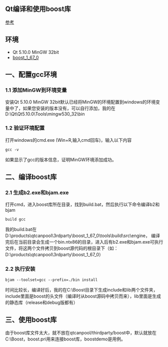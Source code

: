 ## Qt编译和使用boost库
[参考](https://blog.csdn.net/guoqianqian5812/article/details/52654914)

## 环境
* Qt 5.10.0 MinGW 32bit
* [boost_1_67_0](https://www.boost.org/)

## 一、配置gcc环境
### 1.1 添加MinGW到环境变量
安装Qt 5.10.0 MinGW 32bit默认已经将MinGW的环境配置到windows的环境变量中了，如果您安装的版本没有，可以自行添加，我的在D:\Qt\Qt5.10.0\Tools\mingw530_32\bin

### 1.2 验证环境配置
打开windows的cmd.exe (Win+R,输入cmd回车)，输入以下内容

```
gcc -v
```
如果显示了gcc的版本信息，证明MinGW环境添加成功。

## 二、编译boost库
### 2.1 生成b2.exe和bjam.exe
打开cmd，进入boost库所在目录，找到build.bat，然后执行以下命令编译b2和bjam

```
build gcc
```
我的build.bat在D:\products\qtcanpool\3rdparty\boost_1_67_0\tools\build\src\engine，
编译完后在当前目录会生成一个bin.ntx86的目录，进入后有b2.exe和bjam.exe可执行文件，将这两个文件拷贝到boost源代码的根目录下（如：D:\products\qtcanpool\3rdparty\boost_1_67_0）

### 2.2 执行安装

```
bjam --toolset=gcc --prefix=./bin install
```
时间比较长，编译好后，我的在C:\Boost目录下生成include和lib两个文件夹，include里面是boost的头文件（编译时从boost源码中拷贝而来），lib里面是生成的静态库（release和debug版都有）

## 三、使用boost库
由于boost库文件太大，就不放在qtcanpool/thirdparty/boost中，默认就放在C:\Boost，boost.pri用来连接boost库，boostdemo是用例。
